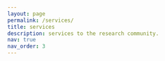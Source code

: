 ```yaml
---
layout: page
permalink: /services/
title: services
description: services to the research community.
nav: true
nav_order: 3
---
```

